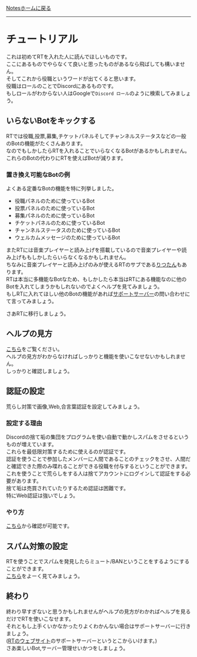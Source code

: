 [Notesホームに戻る](/notes)
* * *
# チュートリアル
これは初めてRTを入れた人に読んでほしいものです。  
ここにあるものでやらなくて良いと思ったものがあるなら飛ばしても構いません。  
そしてこれから役職というワードが出てくると思います。  
役職はロールのことでDiscordにあるものです。  
もしロールがわからない人はGoogleで`Discord ロール`のように検索してみましょう。

## いらないBotをキックする
RTでは役職,投票,募集,チケットパネルそしてチャンネルステータスなどの一般のBotの機能がたくさんあります。  
なのでもしかしたらRTを入れることでいらなくなるBotがあるかもしれません。  
これらのBotの代わりにRTを使えばBotが減ります。
### 置き換え可能なBotの例
よくある定番なBotの機能を特に列挙しました。

* 役職パネルのために使っているBot
* 投票パネルのために使っているBot
* 募集パネルのために使っているBot
* チケットパネルのために使っているBot
* チャンネルステータスのために使っているBot
* ウェルカムメッセージのために使っているBot

またRTには音楽プレイヤーと読み上げを搭載しているので音楽プレイヤーや読み上げももしかしたらいらなくなるかもしれません。  
ちなみに音楽プレイヤーと読み上げのみが使えるRTのサブである[りつたん](/rt-chan)もあります。  
RTは本当に多機能なBotなため、もしかしたら本当はRTにある機能なのに他のBotを入れてしまうかもしれないのでよくヘルプを見てみましょう。  
もしRTに入れてほしい他のBotの機能があれば[サポートサーバー](https://discord.gg/ugMGw5w)の問い合わせにて言ってみましょう。

さあRTに移行しましょう。

## ヘルプの見方
[こちら](/notes/help)をご覧ください。  
ヘルプの見方がわからなければしっかりと機能を使いこなせないかもしれません。  
しっかりと確認しましょう。

## 認証の設定
荒らし対策で画像,Web,合言葉認証を設定してみましょう。
### 設定する理由
Discordの捨て垢の集団をプログラムを使い自動で動かしスパムをさせるというものが増えています。  
これらを最低限対策するために使えるのが認証です。  
認証を使うことで参加したメンバーに人間であることのチェックをさせ、人間だと確認できた際のみ喋れることができる役職を付与するということができます。  
これを使うことで荒らしをする人は捨てアカウントにログインして認証をする必要があります。  
捨て垢は売買されていたりするため認証は困難です。  
特にWeb認証は強いでしょう。
### やり方
[こちら](https://rt-bot.com/help.html?g=server-safety&c=captcha)から確認が可能です。

## スパム対策の設定
RTを使うことでスパムを発見したらミュート/BANということをするようにすることができます。  
[こちら](https://rt-bot.com/help.html?g=server-safety&c=automod)をよーく見てみましょう。

## 終わり
終わり早すぎないと思うかもしれませんがヘルプの見方がわかればヘルプを見るだけでRTを使いこなせます。  
それともし上手くいかなかったりよくわかんない場合はサポートサーバーに行きましょう。  
([RTのウェブサイト](https://rt-bot.com)のサポートサーバーというとこからいけます。)  
さあ楽しいBot,サーバー管理せいかつをしましょう。
